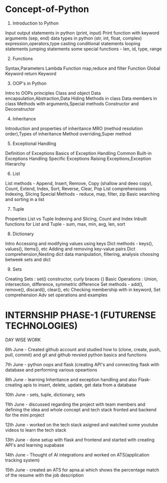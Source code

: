 # Concept-of-Python

1. Introduction to Python

Input output statements in python (print, input)
Print function with keyword arguments (sep, end)
data types in python (str, int, float, complex)
expression,operators,type casting
conditional statements
looping statements
jumping statements
some special functions - len, id, type, range

2. Functions
   
Syntax,Parameters
Lambda Function
map,reduce and filter Function
Global Keyword
return Keyword

3. OOP's in Python
   
Intro to OOPs principles
Class and object
Data encapsulation,Abstraction,Data Hiding
Methods in class
Data members in class
Methods with arguments,Special methods
Constructor and Deconstructor

4. Inheritance
   
Introduction and properties of inheritance
MRO (method resolution order),Types of inheritance
Method overriding,Super method

5. Exceptional Handling
   
Definition of Exceptions
Basics of Exception Handling
Common Built-in Exceptions
Handling Specific Exceptions
Raising Exceptions,Exception Hierarchy

6. List
    
List methods - Append, Insert, Remove, Copy (shallow and deeo copy), Count, Extend, Index, Sort, Reverse, Clear, Pop
List comprehensions
Indexing, Slicing
Special Methods - reduce, map, filter, zip
Basic searching and sorting in a list

7. Tuple
    
Properties
List vs Tuple
Indexing and Slicing, Count and Index
Inbuilt functions for List and Tuple - sum, max, min, avg, len, sort

8. Dictionary
    
Intro
Accessing and modifying values using keys
Dict methods - keys(), values(), items(), etc
Adding and removing key-value pairs
Dict comprehension,Nesting dict
data manipulation, filtering, analysis
choosing betweek sets and dict

9. Sets
    
Creating Sets : set() constructor, curly braces {}
Basic Operations : Union, intersection, difference, symmetric difference
Set methods - add(), remove(), discard(), clear(), etc
Checking membership with in keyword, Set comprehension
Adv set operations and examples


# INTERNSHIP PHASE-1 (FUTURENSE TECHNOLOGIES)
DAY WISE WORK

6th June - Created github account and studied how to (clone, create, push, pull, commit) and git and github
revsied python basics and functions

7th June - python oops and flask (creating API's and connecting flask with database and performing various opeartions

8th June - learning Inheritance and exception handling and also
Flask-creating apis to insert, delete, update, get data from a database

10th June - sets, tuple, dictionary, sets

11th June - discussed regarding the project with team members and defining the idea and whole concept and tech stack fronted and backend for the mini project

12th June - worked on the tech stack asigned and watched some youtube videos to learn the tech stack

13th June - done setup with flask and frontend and started with creating API's and learning supabase

14th June - Thought of AI integrations and worked on ATS(application tracking system) 

15th June - created an ATS for apna.ai which shows the percentage match of the resume with the job description








